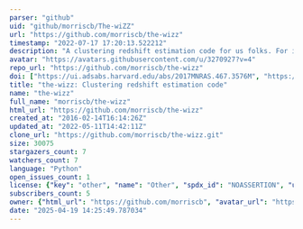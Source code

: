 ```yaml
---
parser: "github"
uid: "github/morriscb/The-wiZZ"
url: "https://github.com/morriscb/the-wizz"
timestamp: "2022-07-17 17:20:13.522212"
description: "A clustering redshift estimation code for us folks. For information on the method see Schmidt et al. 2013, Menard et al. 2013, and Rahman et al. 2015, 2016b. Details on this implementation can be found in Morrison et al. 2017"
avatar: "https://avatars.githubusercontent.com/u/3270927?v=4"
repo_url: "https://github.com/morriscb/the-wizz"
doi: ["https://ui.adsabs.harvard.edu/abs/2017MNRAS.467.3576M", "https://ui.adsabs.harvard.edu/abs/2017ascl.soft06008M/abstract"]
title: "the-wizz: Clustering redshift estimation code"
name: "the-wizz"
full_name: "morriscb/the-wizz"
html_url: "https://github.com/morriscb/the-wizz"
created_at: "2016-02-14T16:14:26Z"
updated_at: "2022-05-11T14:42:11Z"
clone_url: "https://github.com/morriscb/the-wizz.git"
size: 30075
stargazers_count: 7
watchers_count: 7
language: "Python"
open_issues_count: 1
license: {"key": "other", "name": "Other", "spdx_id": "NOASSERTION", "url": null, "node_id": "MDc6TGljZW5zZTA="}
subscribers_count: 5
owner: {"html_url": "https://github.com/morriscb", "avatar_url": "https://avatars.githubusercontent.com/u/3270927?v=4", "login": "morriscb", "type": "User"}
date: "2025-04-19 14:25:49.787034"
---
```

